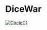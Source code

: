# DiceWar

[![CircleCI](https://circleci.com/gh/RudiKlassen/DiceWar.svg?style=svg)](https://circleci.com/gh/RudiKlassen/DiceWar)
